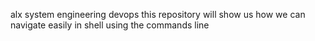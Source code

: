 alx system engineering devops this repository will show us how we can navigate easily in shell using the commands line
